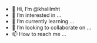 - 👋 Hi, I’m @khalilmht
- 👀 I’m interested in ...
- 🌱 I’m currently learning ...
- 💞️ I’m looking to collaborate on ...
- 📫 How to reach me ...

<!---
khalilmht/khalilmht is a ✨ special ✨ repository because its `README.md` (this file) appears on your GitHub profile.
You can click the Preview link to take a look at your changes.
--->
